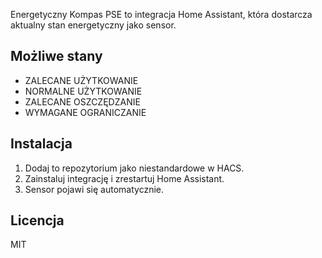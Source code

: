 

Energetyczny Kompas PSE to integracja Home Assistant, która dostarcza aktualny stan energetyczny jako sensor.

## Możliwe stany
- ZALECANE UŻYTKOWANIE
- NORMALNE UŻYTKOWANIE
- ZALECANE OSZCZĘDZANIE
- WYMAGANE OGRANICZANIE

## Instalacja
1. Dodaj to repozytorium jako niestandardowe w HACS.
2. Zainstaluj integrację i zrestartuj Home Assistant.
3. Sensor pojawi się automatycznie.

## Licencja
MIT